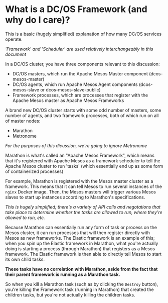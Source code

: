 ---
---

# What is a DC/OS Framework (and why do I care)?



This is a basic (hugely simplified) explanation of how many DC/OS services operate.

*'Framework' and 'Scheduler' are used relatively interchangeably in this document*

In a DC/OS cluster, you have three components relevant to this discussion:

* DC/OS masters, which run the Apache Mesos Master component (dcos-mesos-master)
* DC/OS agents, which run Apache Mesos Agent components (dcos-mesos-slave or dcos-mesos-slave-public)
* Framework processes, which are processes that register with the Apache Mesos master as Apache Mesos Frameworks

A brand new DC/OS cluster starts with some odd number of masters, some number of agents, and two framework processes, both of which run on all of master nodes:

* Marathon
* Metronome

*For the purposes of this dicussion, we're going to ignore Metronome*

Marathon is what's called an "Apache Mesos Framework", which means that it's registered with Apache Mesos as a framework scheduler to tell the Apache Mesos cluster to run 'tasks' (which essentially end up as some form of containerized processes)

For example, Marathon is registered with the Mesos master cluster as a framework.  This means that it can tell Mesos to run several instances of the `nginx` Docker image.  Then, the Mesos masters will trigger various Mesos slaves to start up instances according to Marathon's specifications.

*This is hugely simplified; there's a variety of API calls and negotations that take place to determine whether the tasks are allowed to run, where they're allowed to run, etc.*

Because Marathon can essentially run any form of task or process on the Mesos cluster, it can run processes that will then register directly with Mesos as new frameworks.  The Elastic framework is an example of this; when you spin up the Elastic framework in Marathon, what you're actually doing is starting a process (through Marathon) that registers as a Mesos framework.  The Elastic framework is then able to directly tell Mesos to start its own child tasks.

**These tasks have no correlation with Marathon, aside from the fact that their parent framework is running as a Marathon task.**

So when you kill a Marathon task (such as by clicking the `Destroy` button), you're killing the Framework task (running in Marathon) that created the children tasks, but you're not actually killing the children tasks.